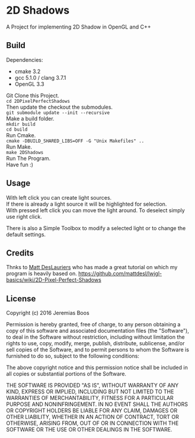 # 2D Shadows
A Project for implementing 2D Shadow in OpenGL and C++

## Build
Dependencies:
* cmake 3.2  
* gcc 5.1.0 / clang 3.7.1
* OpenGL 3.3

Git Clone this Project.  
`cd 2DPixelPerfectShadows`   
Then update the checkout the submodules.  
`git submodule update --init --recursive`  
Make a build folder.  
`mkdir build`   
`cd build`   
Run Cmake.  
`cmake -DBUILD_SHARED_LIBS=OFF -G "Unix Makefiles" ..`  
Run Make.  
`make 2DShadows`  
Run The Program.  
Have fun :)  

## Usage

With left click you can create light sources.  
If there is already a light source it will be highlighted for selection.  
With pressed left click you can move the light around. 
To deselect simply use right click.  
  
There is also a Simple Toolbox to modify a selected light or to change the default settings.  

## Credits

Thnks to [Matt DesLauriers](https://github.com/mattdesl "Matt DesLauriers") who has made
a great tutorial on which my program is heavily based on.
https://github.com/mattdesl/lwjgl-basics/wiki/2D-Pixel-Perfect-Shadows

## License

Copyright (c) 2016 Jeremias Boos

Permission is hereby granted, free of charge, to any person obtaining a copy of this software and associated documentation files (the "Software"), to deal in the Software without restriction, including without limitation the rights to use, copy, modify, merge, publish, distribute, sublicense, and/or sell copies of the Software, and to permit persons to whom the Software is furnished to do so, subject to the following conditions:

The above copyright notice and this permission notice shall be included in all copies or substantial portions of the Software.

THE SOFTWARE IS PROVIDED "AS IS", WITHOUT WARRANTY OF ANY KIND, EXPRESS OR IMPLIED, INCLUDING BUT NOT LIMITED TO THE WARRANTIES OF MERCHANTABILITY, FITNESS FOR A PARTICULAR PURPOSE AND NONINFRINGEMENT. IN NO EVENT SHALL THE AUTHORS OR COPYRIGHT HOLDERS BE LIABLE FOR ANY CLAIM, DAMAGES OR OTHER LIABILITY, WHETHER IN AN ACTION OF CONTRACT, TORT OR OTHERWISE, ARISING FROM, OUT OF OR IN CONNECTION WITH THE SOFTWARE OR THE USE OR OTHER DEALINGS IN THE SOFTWARE.
